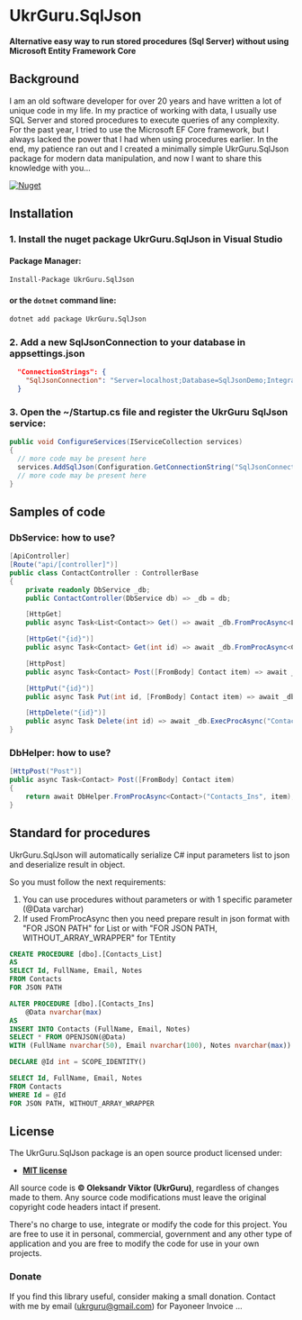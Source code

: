 # UkrGuru.SqlJson
#### Alternative easy way to run stored procedures (Sql Server) without using Microsoft Entity Framework Core

## Background

I am an old software developer for over 20 years and have written a lot of unique code in my life. In my practice of working with data, I usually use SQL Server and stored procedures to execute queries of any complexity. For the past year, I tried to use the Microsoft EF Core framework, but I always lacked the power that I had when using procedures earlier. In the end, my patience ran out and I created a minimally simple UkrGuru.SqlJson package for modern data manipulation, and now I want to share this knowledge with you...

[![Nuget](https://img.shields.io/nuget/v/UkrGuru.SqlJson)](https://www.nuget.org/packages/UkrGuru.SqlJson/)

## Installation

### 1. Install the nuget package UkrGuru.SqlJson in Visual Studio

#### Package Manager:
```ps
Install-Package UkrGuru.SqlJson
```

#### or the `dotnet` command line:
```cmd
dotnet add package UkrGuru.SqlJson
```

### 2. Add a new SqlJsonConnection to your database in appsettings.json
```json
  "ConnectionStrings": {
    "SqlJsonConnection": "Server=localhost;Database=SqlJsonDemo;Integrated Security=SSPI"
  }
```

### 3. Open the ~/Startup.cs file and register the UkrGuru SqlJson service:
```c#
public void ConfigureServices(IServiceCollection services)
{
  // more code may be present here
  services.AddSqlJson(Configuration.GetConnectionString("SqlJsonConnection"));
  // more code may be present here
}
```

## Samples of code

### DbService: how to use?
```c#
[ApiController]
[Route("api/[controller]")]
public class ContactController : ControllerBase
{
    private readonly DbService _db;
    public ContactController(DbService db) => _db = db;

    [HttpGet]
    public async Task<List<Contact>> Get() => await _db.FromProcAsync<List<Contact>>("Contacts_List");

    [HttpGet("{id}")]
    public async Task<Contact> Get(int id) => await _db.FromProcAsync<Contact>("Contacts_Item", new { Id = id });

    [HttpPost]
    public async Task<Contact> Post([FromBody] Contact item) => await _db.FromProcAsync<Contact>("Contacts_Ins", item);

    [HttpPut("{id}")]
    public async Task Put(int id, [FromBody] Contact item) => await _db.ExecProcAsync("Contacts_Upd", item);

    [HttpDelete("{id}")]
    public async Task Delete(int id) => await _db.ExecProcAsync("Contacts_Del", new { Id = id });
}
```
### DbHelper: how to use?
```c#
[HttpPost("Post")]
public async Task<Contact> Post([FromBody] Contact item)
{
    return await DbHelper.FromProcAsync<Contact>("Contacts_Ins", item);
}
```

## Standard for procedures

UkrGuru.SqlJson will automatically serialize C# input parameters list to json and deserialize result in object.

So you must follow the next requirements:
1. You can use procedures without parameters or with 1 specific parameter (@Data varchar)
2. If used FromProcAsync then you need prepare result in json format with "FOR JSON PATH" for List<TEntity> or with "FOR JSON PATH, WITHOUT_ARRAY_WRAPPER" for TEntity


```sql
CREATE PROCEDURE [dbo].[Contacts_List] 
AS
SELECT Id, FullName, Email, Notes
FROM Contacts
FOR JSON PATH
```

```sql
ALTER PROCEDURE [dbo].[Contacts_Ins]
	@Data nvarchar(max) 
AS
INSERT INTO Contacts (FullName, Email, Notes)
SELECT * FROM OPENJSON(@Data) 
WITH (FullName nvarchar(50), Email nvarchar(100), Notes nvarchar(max))

DECLARE @Id int = SCOPE_IDENTITY()

SELECT Id, FullName, Email, Notes
FROM Contacts
WHERE Id = @Id
FOR JSON PATH, WITHOUT_ARRAY_WRAPPER
```


## License
The UkrGuru.SqlJson package is an open source product licensed under:

* **[MIT license](https://github.com/UkrGuru/SqlJson/blob/main/LICENSE.txt)**

All source code is **&copy; Oleksandr Viktor (UkrGuru)**, regardless of changes made to them. Any source code modifications must leave the original copyright code headers intact if present.

There's no charge to use, integrate or modify the code for this project. You are free to use it in personal, commercial, government and any other type of application and you are free to modify the code for use in your own projects.

### Donate
If you find this library useful, consider making a small donation. 
Contact with me by email (ukrguru@gmail.com) for Payoneer Invoice ...
